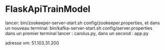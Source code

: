 # FlaskApiTrainModel

lancer: bin/zookeeper-server-start.sh config/zookeeper.properties, et dans un nouveau terminal: bin/kafka-server-start.sh config/server.properties 
dans un premier terminal lancer : carolus.py, dans un second : app.py

adresse vm: 51.103.31.200
